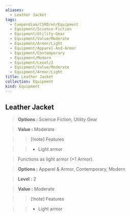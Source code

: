 ```yaml
---
aliases:
  - Leather Jacket
tags:
  - Compendium/CSRD/en/Equipment
  - Equipment/Science-Fiction
  - Equipment/Utility-Gear
  - Equipment/Value/Moderate
  - Equipment/Armor/Light
  - Equipment/Apparel-And-Armor
  - Equipment/Contemporary
  - Equipment/Modern
  - Equipment/Level/2
  - Equipment/Value/Moderate
  - Equipment/Armor/Light
title: Leather Jacket
collection: Equipment
kind: Equipment
---
```

## Leather Jacket    
    
>    
> **Options :** Science Fiction, Utility Gear    
> **Value :** Moderate    
>>[!note] Features    
>> - Light armor    
    
>Functions as light armor (+1 Armor).    
> **Options :** Apparel & Armor, Contemporary, Modern    
> **Level :** 2    
> **Value :** Moderate    
>>[!note] Features    
>> - Light armor